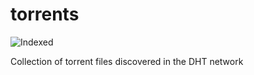 torrents 
========
![Indexed](https://img.shields.io/badge/indexed-74589-blue)

Collection of torrent files discovered in the DHT network
